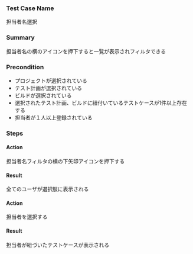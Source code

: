 ### Test Case Name
担当者名選択

### Summary
担当者名の横のアイコンを押下すると一覧が表示されフィルタできる

### Precondition
* プロジェクトが選択されている
* テスト計画が選択されている
* ビルドが選択されている
* 選択されたテスト計画、ビルドに紐付いているテストケースが1件以上存在する
* 担当者が１人以上登録されている

### Steps

#### Action
担当者名フィルタの横の下矢印アイコンを押下する
#### Result
全てのユーザが選択肢に表示される

#### Action
担当者を選択する
#### Result
担当者が紐づいたテストケースが表示される
